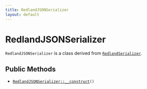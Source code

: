 ```yaml
---
title: RedlandJSONSerializer
layout: default
---
```


# RedlandJSONSerializer

<code>RedlandJSONSerializer</code> is a class derived from <code><a href="RedlandSerializer">RedlandSerializer</a></code>.

## Public Methods

* <code><a href="RedlandJSONSerializer%3A%3A__construct">RedlandJSONSerializer::__construct</a>()</code>

